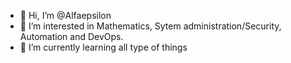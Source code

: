 - 👋 Hi, I’m @Alfaepsilon
- 👀 I’m interested in Mathematics, Sytem administration/Security, Automation and DevOps.
- 🌱 I’m currently learning all type of things

<!---
Alfaepsilon/Alfaepsilon is a ✨ special ✨ repository because its `README.md` (this file) appears on your GitHub profile.
You can click the Preview link to take a look at your changes.
--->

